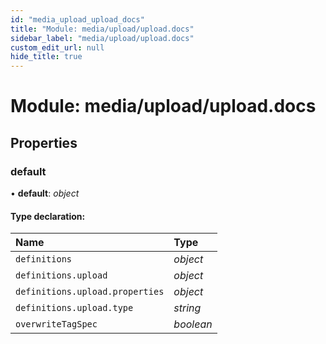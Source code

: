 ```yaml
---
id: "media_upload_upload_docs"
title: "Module: media/upload/upload.docs"
sidebar_label: "media/upload/upload.docs"
custom_edit_url: null
hide_title: true
---
```


# Module: media/upload/upload.docs

## Properties

### default

• **default**: *object*

#### Type declaration:

Name | Type |
:------ | :------ |
`definitions` | *object* |
`definitions.upload` | *object* |
`definitions.upload.properties` | *object* |
`definitions.upload.type` | *string* |
`overwriteTagSpec` | *boolean* |

